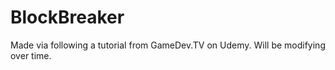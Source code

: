 # BlockBreaker
Made via following a tutorial from GameDev.TV on Udemy. Will be modifying over time.
